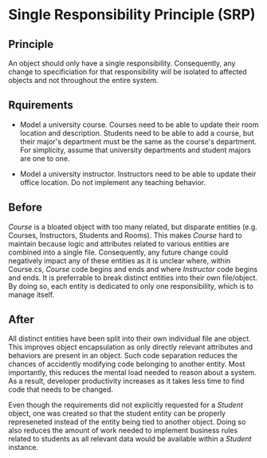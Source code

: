 # Single Responsibility Principle (SRP)

## Principle

An object should only have a single responsibility.  Consequently, any change to specificiation for that responsibility will be isolated to affected objects and not throughout the entire system.

## Rquirements

* Model a university course.  Courses need to be able to update their room location and description.  Students need to be able to add a course, but their major's department must be the same as the course's department.  For simplicity, assume that university departments and student majors are one to one.

* Model a university instructor.  Instructors need to be able to update their office location.  Do not implement any teaching behavior.

## Before

_Course_ is a bloated object with too many related, but disparate entities (e.g. Courses, Instructors, Students and Rooms).  This makes _Course_ hard to maintain because logic and attributes related to various entities are combined into a single file.  Consequently, any future change could negatively impact any of these entities as it is unclear where, within Course.cs, _Course_ code begins and ends and where _Instructor_ code begins and ends.  It is preferrable to break distinct entities into their own file/object.  By doing so, each entity is dedicated to only one responsibility, which is to manage itself.

## After

All distinct entities have been split into their own individual file ane object.  This improves object encapsulation as only directly relevant attributes and behaviors are present in an object.  Such code separation reduces the chances of accidently modifying code belonging to another entity.  Most importantly, this reduces the mental load needed to reason about a system.  As a result, developer productivity increases as it takes less time to find code that needs to be changed.

Even though the requirements did not explicitly requested for a _Student_ object, one was created so that the student entity can be properly represeneted instead of the entity being tied to another object.  Doing so also reduces the amount of work needed to implement business rules related to students as all relevant data would be available within a _Student_ instance.
